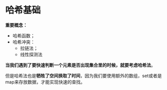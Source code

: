 # 哈希基础

**重要概念：**

+ 哈希函数；
+ 哈希冲突：
  + 拉链法；
  + 线性探测法

**当我们遇到了要快速判断一个元素是否出现集合里的时候，就要考虑哈希法**。

但是哈希法也是**牺牲了空间换取了时间**，因为我们要使用额外的数组，set或者是map来存放数据，才能实现快速的查找。